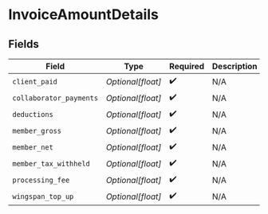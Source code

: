 # InvoiceAmountDetails


## Fields

| Field                   | Type                    | Required                | Description             |
| ----------------------- | ----------------------- | ----------------------- | ----------------------- |
| `client_paid`           | *Optional[float]*       | :heavy_check_mark:      | N/A                     |
| `collaborator_payments` | *Optional[float]*       | :heavy_check_mark:      | N/A                     |
| `deductions`            | *Optional[float]*       | :heavy_check_mark:      | N/A                     |
| `member_gross`          | *Optional[float]*       | :heavy_check_mark:      | N/A                     |
| `member_net`            | *Optional[float]*       | :heavy_check_mark:      | N/A                     |
| `member_tax_withheld`   | *Optional[float]*       | :heavy_check_mark:      | N/A                     |
| `processing_fee`        | *Optional[float]*       | :heavy_check_mark:      | N/A                     |
| `wingspan_top_up`       | *Optional[float]*       | :heavy_check_mark:      | N/A                     |